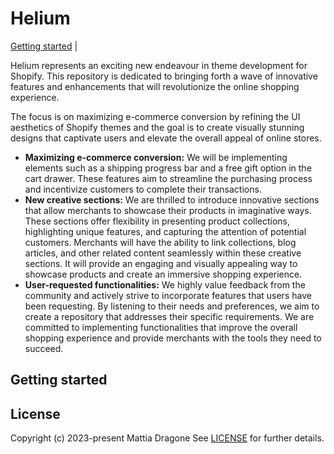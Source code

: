 # Helium

[Getting started](#getting-started) |

Helium represents an exciting new endeavour in theme development for Shopify. This repository is dedicated to bringing forth a wave of innovative features and enhancements that will revolutionize the online shopping experience.

The focus is on maximizing e-commerce conversion by refining the UI aesthetics of Shopify themes and the goal is to create visually stunning designs that captivate users and elevate the overall appeal of online stores.

- **Maximizing e-commerce conversion:** We will be implementing elements such as a shipping progress bar and a free gift option in the cart drawer. These features aim to streamline the purchasing process and incentivize customers to complete their transactions.
- **New creative sections:** We are thrilled to introduce innovative sections that allow merchants to showcase their products in imaginative ways. These sections offer flexibility in presenting product collections, highlighting unique features, and capturing the attention of potential customers. Merchants will have the ability to link collections, blog articles, and other related content seamlessly within these creative sections. It will provide an engaging and visually appealing way to showcase products and create an immersive shopping experience.
- **User-requested functionalities:** We highly value feedback from the community and actively strive to incorporate features that users have been requesting. By listening to their needs and preferences, we aim to create a repository that addresses their specific requirements. We are committed to implementing functionalities that improve the overall shopping experience and provide merchants with the tools they need to succeed.


## Getting started


## License

Copyright (c) 2023-present Mattia Dragone See [LICENSE](/LICENSE.md) for further details.
